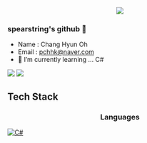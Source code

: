 <p align='center'>
  <a href="https://github.com/spearstring">
    <img src="https://capsule-render.vercel.app/api?type=waving&color=gradient&fontColor=FFFFFF&height=300&section=header&text=Study%20Repository&fontSize=50"/>
  </a>
</p>

### spearstring's github 👋
 - Name : Chang Hyun Oh
 - Email : pchhk@naver.com
 - 🌱 I’m currently learning ... C# 

<img src="https://github-readme-stats.vercel.app/api?username=spearstring&theme=synthwave&show_icons=true"/>
<img src="https://github-readme-stats.vercel.app/api/top-langs/?username=spearstring&theme=synthwave&layout=compact"/>

## Tech Stack
<h3 align='center'>Languages</h3>
<p>
  <a href="https://github.com/spearstring/StudyWPF.git" target="_blank"><img alt="C#" src="https://img.shields.io/badge/c%23-%23239120.svg?style=flat&logo=c-sharp&logoColor=white"/></a>  
</p>
<!--
**spearstring/spearstring** is a ✨ _special_ ✨ repository because its `README.md` (this file) appears on your GitHub profile.

Here are some ideas to get you started:

- 🔭 I’m currently working on ...
- 🌱 I’m currently learning ...
- 👯 I’m looking to collaborate on ...
- 🤔 I’m looking for help with ...
- 💬 Ask me about ...
- 📫 How to reach me: ...
- 😄 Pronouns: ...
- ⚡ Fun fact: ...
-->
